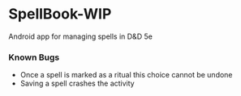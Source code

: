 # SpellBook-WIP
Android app for managing spells in D&D 5e

<h3>Known Bugs</h3>

- Once a spell is marked as a ritual this choice cannot be undone
- Saving a spell crashes the activity
